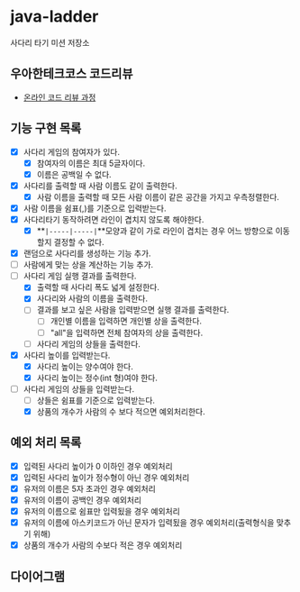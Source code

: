 # java-ladder

사다리 타기 미션 저장소

## 우아한테크코스 코드리뷰

- [온라인 코드 리뷰 과정](https://github.com/woowacourse/woowacourse-docs/blob/master/maincourse/README.md)

## 기능 구현 목록

- [x] 사다리 게임의 참여자가 있다.
    - [x] 참여자의 이름은 최대 5글자이다.
    - [x] 이름은 공백일 수 없다.
- [x] 사다리를 출력할 때 사람 이름도 같이 출력한다.
    - [x] 사람 이름을 출력할 때 모든 사람 이름이 같은 공간을 가지고 우측정렬한다.
- [x] 사람 이름을 쉼표(,)를 기준으로 입력받는다.
- [x] 사다리타기 동작하려면 라인이 겹치지 않도록 해야한다.
    - [x] **`|-----|-----|`**모양과 같이 가로 라인이 겹치는 경우 어느 방향으로 이동할지 결정할 수 없다.
- [x] 랜덤으로 사다리를 생성하는 기능 추가.
- [ ] 사람에게 맞는 상을 계산하는 기능 추가.
- [ ] 사다리 게임 실행 결과를 출력한다.
    - [x] 출력할 때 사다리 폭도 넓게 설정한다.
    - [x] 사다리와 사람의 이름을 출력한다.
    - [ ] 결과를 보고 싶은 사람을 입력받으면 실행 결과를 출력한다.
        - [ ] 개인별 이름을 입력하면 개인별 상을 출력한다.
        - [ ] "all"을 입력하면 전체 참여자의 상을 출력한다.
    - [ ] 사다리 게임의 상들을 출력한다.
- [x] 사다리 높이를 입력받는다.
    - [x] 사다리 높이는 양수여야 한다.
    - [x] 사다리 높이는 정수(int 형)여야 한다.
- [ ] 사다리 게임의 상들을 입력받는다.
    - [ ] 상들은 쉼표를 기준으로 입력받는다.
    - [x] 상품의 개수가 사람의 수 보다 적으면 예외처리한다.

## 예외 처리 목록

- [x] 입력된 사다리 높이가 0 이하인 경우 예외처리
- [x] 입력된 사다리 높이가 정수형이 아닌 경우 예외처리
- [x] 유저의 이름은 5자 초과인 경우 예외처리
- [x] 유저의 이름이 공백인 경우 예외처리
- [x] 유저의 이름으로 쉼표만 입력됬을 경우 예외처리
- [x] 유저의 이름에 아스키코드가 아닌 문자가 입력됬을 경우 예외처리(출력형식을 맞추기 위해)
- [x] 상품의 개수가 사람의 수보다 적은 경우 예외처리

## 다이어그램
